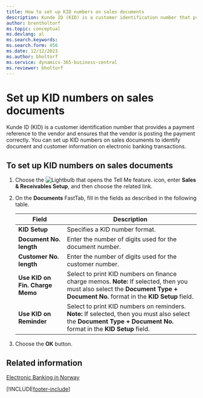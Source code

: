 ```yaml
---
title: How to set up KID numbers on sales documents
description: Kunde ID (KID) is a customer identification number that provides a payment reference to the vendor and ensures that the vendor is posting the payment correctly.
author: brentholtorf
ms.topic: conceptual
ms.devlang: al
ms.search.keywords:
ms.search.form: 456
ms.date: 12/12/2023
ms.author: bholtorf
ms.service: dynamics-365-business-central
ms.reviewer: bholtorf
---
```

# Set up KID numbers on sales documents
Kunde ID (KID) is a customer identification number that provides a payment reference to the vendor and ensures that the vendor is posting the payment correctly. You can set up KID numbers on sales documents to identify document and customer information on electronic banking transactions.  

## To set up KID numbers on sales documents  

1.  Choose the ![Lightbulb that opens the Tell Me feature.](../../media/ui-search/search_small.png "Tell me what you want to do") icon, enter **Sales & Receivables Setup**, and then choose the related link.  
2.  On the **Documents** FastTab, fill in the fields as described in the following table.  

    |Field|Description|  
    |---------------------------------|---------------------------------------|  
    |**KID Setup**|Specifies a KID number format.|  
    |**Document No. length**|Enter the number of digits used for the document number.|  
    |**Customer No. length**|Enter the number of digits used for the customer number.|  
    |**Use KID on Fin. Charge Memo**|Select to print KID numbers on finance charge memos. **Note:**  If selected, then you must also select the **Document Type + Document No.** format in the **KID Setup** field.|  
    |**Use KID on Reminder**|Select to print KID numbers on reminders. **Note:**  If selected, then you must also select the **Document Type + Document No.** format in the **KID Setup** field.|

3.  Choose the **OK** button.  

## Related information  
 [Electronic Banking in Norway](electronic-banking-in-norway.md) 


[!INCLUDE[footer-include](../../includes/footer-banner.md)]